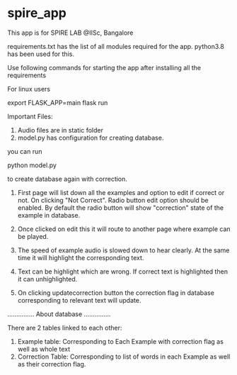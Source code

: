 # spire_app

This app is for SPIRE LAB @IISc, Bangalore

requirements.txt has the list of all modules required for the app.
python3.8 has been used for this.

Use following commands for starting the app after installing all the requirements

For linux users

  export FLASK_APP=main
  flask run

Important Files:
1. Audio files are in static folder
2. model.py has configuration for creating database. 

you can run 

  python model.py 

to create database again with correction.






1. First page will list down all the examples and option to edit if correct or not.
On clicking "Not Correct". Radio button edit option should be enabled.
By default the radio button will show "correction" state  of the example in database.

2. Once clicked on edit this it will route to another page where example can be played.

3. The speed of example audio is slowed down to hear clearly. At the same time it will highlight the corresponding text.
4. Text can be highlight which are wrong. If correct text is highlighted then it can unhighlighted. 
5. On clicking updatecorrection button the correction flag in database corresponding to relevant text will update. 

...............
About database
...............

There are 2 tables linked to each other:
 1. Example table: Corresponding to Each Example with correction flag as well as whole text
 2. Correction Table: Corresponding to list of words in each Example as well as their correction flag. 



 

